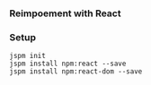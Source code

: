 
### Reimpoement with React

### Setup

```
jspm init
jspm install npm:react --save
jspm install npm:react-dom --save
```

